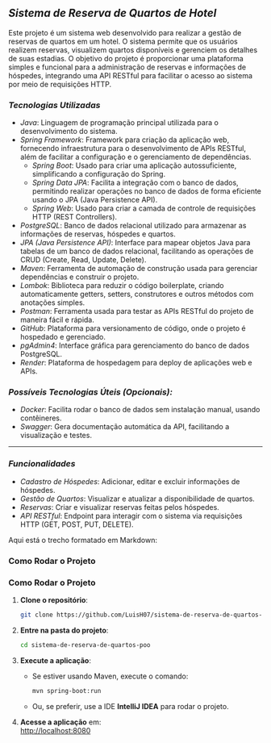 ## *Sistema de Reserva de Quartos de Hotel*

Este projeto é um sistema web desenvolvido para realizar a gestão de reservas de quartos em um hotel. O sistema permite que os usuários realizem reservas, visualizem quartos disponíveis e gerenciem os detalhes de suas estadias. O objetivo do projeto é proporcionar uma plataforma simples e funcional para a administração de reservas e informações de hóspedes, integrando uma API RESTful para facilitar o acesso ao sistema por meio de requisições HTTP.

### *Tecnologias Utilizadas*

- *Java*: Linguagem de programação principal utilizada para o desenvolvimento do sistema.
- *Spring Framework*: Framework para criação da aplicação web, fornecendo infraestrutura para o desenvolvimento de APIs RESTful, além de facilitar a configuração e o gerenciamento de dependências.
  - *Spring Boot*: Usado para criar uma aplicação autossuficiente, simplificando a configuração do Spring.
  - *Spring Data JPA*: Facilita a integração com o banco de dados, permitindo realizar operações no banco de dados de forma eficiente usando o JPA (Java Persistence API).
  - *Spring Web*: Usado para criar a camada de controle de requisições HTTP (REST Controllers).
- *PostgreSQL*: Banco de dados relacional utilizado para armazenar as informações de reservas, hóspedes e quartos.
- *JPA (Java Persistence API)*: Interface para mapear objetos Java para tabelas de um banco de dados relacional, facilitando as operações de CRUD (Create, Read, Update, Delete).
- *Maven*: Ferramenta de automação de construção usada para gerenciar dependências e construir o projeto.
- *Lombok*: Biblioteca para reduzir o código boilerplate, criando automaticamente getters, setters, construtores e outros métodos com anotações simples.
- *Postman*: Ferramenta usada para testar as APIs RESTful do projeto de maneira fácil e rápida.
- *GitHub*: Plataforma para versionamento de código, onde o projeto é hospedado e gerenciado.
- *pgAdmin4*: Interface gráfica para gerenciamento do banco de dados PostgreSQL.
- *Render*: Plataforma de hospedagem para deploy de aplicações web e APIs.

### *Possíveis Tecnologias Úteis (Opcionais):*
- *Docker*: Facilita rodar o banco de dados sem instalação manual, usando contêineres.
- *Swagger*: Gera documentação automática da API, facilitando a visualização e testes.


---

### *Funcionalidades*

- *Cadastro de Hóspedes*: Adicionar, editar e excluir informações de hóspedes.
- *Gestão de Quartos*: Visualizar e atualizar a disponibilidade de quartos.
- *Reservas*: Criar e visualizar reservas feitas pelos hóspedes.
- *API RESTful*: Endpoint para interagir com o sistema via requisições HTTP (GET, POST, PUT, DELETE).
  
Aqui está o trecho formatado em Markdown:


### Como Rodar o Projeto

### Como Rodar o Projeto

1. **Clone o repositório**:
   ```bash
   git clone https://github.com/LuisH07/sistema-de-reserva-de-quartos-poo.git


2. **Entre na pasta do projeto**:
   ```bash
   cd sistema-de-reserva-de-quartos-poo
   ```

3. **Execute a aplicação**:
   - Se estiver usando Maven, execute o comando:
     ```bash
     mvn spring-boot:run
     ```
   - Ou, se preferir, use a IDE **IntelliJ IDEA** para rodar o projeto.

4. **Acesse a aplicação** em:  
   [http://localhost:8080](http://localhost:8080)

